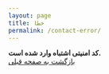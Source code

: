 ```yaml
---
layout: page
title: خطا
permalink: /contact-error/
---
```

<div class="alert alert-danger" role="alert">
  <strong>کد امنیتی اشتباه وارد شده است.</strong>
</div>
<a href="/contact" class="alert-link">بازگشت به صفحه قبلی</a>
